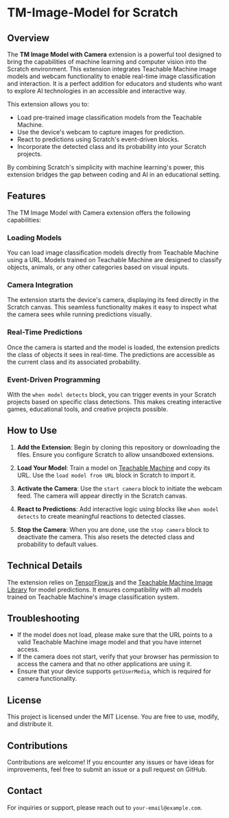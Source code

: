 # TM-Image-Model for Scratch

## Overview
The **TM Image Model with Camera** extension is a powerful tool designed to bring the capabilities of machine learning and computer vision into the Scratch environment. This extension integrates Teachable Machine image models and webcam functionality to enable real-time image classification and interaction. It is a perfect addition for educators and students who want to explore AI technologies in an accessible and interactive way.

This extension allows you to:
- Load pre-trained image classification models from the Teachable Machine.
- Use the device's webcam to capture images for prediction.
- React to predictions using Scratch's event-driven blocks.
- Incorporate the detected class and its probability into your Scratch projects.

By combining Scratch's simplicity with machine learning's power, this extension bridges the gap between coding and AI in an educational setting.


## Features
The TM Image Model with Camera extension offers the following capabilities:

### Loading Models
You can load image classification models directly from Teachable Machine using a URL. Models trained on Teachable Machine are designed to classify objects, animals, or any other categories based on visual inputs.

### Camera Integration
The extension starts the device's camera, displaying its feed directly in the Scratch canvas. This seamless functionality makes it easy to inspect what the camera sees while running predictions visually.

### Real-Time Predictions
Once the camera is started and the model is loaded, the extension predicts the class of objects it sees in real-time. The predictions are accessible as the current class and its associated probability.

### Event-Driven Programming
With the `when model detects` block, you can trigger events in your Scratch projects based on specific class detections. This makes creating interactive games, educational tools, and creative projects possible.


## How to Use
1. **Add the Extension**:
   Begin by cloning this repository or downloading the files. Ensure you configure Scratch to allow unsandboxed extensions.

2. **Load Your Model**:
   Train a model on [Teachable Machine](https://teachablemachine.withgoogle.com/) and copy its URL. Use the `load model from URL` block in Scratch to import it.

3. **Activate the Camera**:
   Use the `start camera` block to initiate the webcam feed. The camera will appear directly in the Scratch canvas.

4. **React to Predictions**:
   Add interactive logic using blocks like `when model detects` to create meaningful reactions to detected classes.

5. **Stop the Camera**:
   When you are done, use the `stop camera` block to deactivate the camera. This also resets the detected class and probability to default values.


## Technical Details
The extension relies on [TensorFlow.js](https://www.tensorflow.org/js) and the [Teachable Machine Image Library](https://github.com/googlecreativelab/teachablemachine-community) for model predictions. It ensures compatibility with all models trained on Teachable Machine's image classification system.


## Troubleshooting
- If the model does not load, please make sure that the URL points to a valid Teachable Machine image model and that you have internet access.
- If the camera does not start, verify that your browser has permission to access the camera and that no other applications are using it.
- Ensure that your device supports `getUserMedia`, which is required for camera functionality.


## License
This project is licensed under the MIT License. You are free to use, modify, and distribute it.


## Contributions
Contributions are welcome! If you encounter any issues or have ideas for improvements, feel free to submit an issue or a pull request on GitHub.


## Contact
For inquiries or support, please reach out to `your-email@example.com`.
